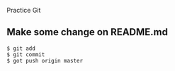 Practice Git

## Make some change on README.md


```shell
$ git add
$ git commit
$ got push origin master
```
